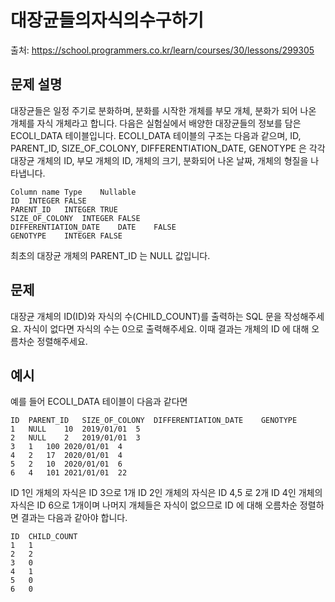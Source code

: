 # 대장균들의자식의수구하기

출처: https://school.programmers.co.kr/learn/courses/30/lessons/299305

## 문제 설명

대장균들은 일정 주기로 분화하며, 분화를 시작한 개체를 부모 개체, 분화가 되어 나온 개체를 자식 개체라고 합니다.
다음은 실험실에서 배양한 대장균들의 정보를 담은 ECOLI_DATA 테이블입니다. ECOLI_DATA 테이블의 구조는 다음과 같으며, ID, PARENT_ID, SIZE_OF_COLONY, DIFFERENTIATION_DATE, GENOTYPE 은 각각 대장균 개체의 ID, 부모 개체의 ID, 개체의 크기, 분화되어 나온 날짜, 개체의 형질을 나타냅니다.

```
Column name	Type	Nullable
ID	INTEGER	FALSE
PARENT_ID	INTEGER	TRUE
SIZE_OF_COLONY	INTEGER	FALSE
DIFFERENTIATION_DATE	DATE	FALSE
GENOTYPE	INTEGER	FALSE
```

최초의 대장균 개체의 PARENT_ID 는 NULL 값입니다.

## 문제

대장균 개체의 ID(ID)와 자식의 수(CHILD_COUNT)를 출력하는 SQL 문을 작성해주세요. 자식이 없다면 자식의 수는 0으로 출력해주세요. 이때 결과는 개체의 ID 에 대해 오름차순 정렬해주세요.

## 예시

예를 들어 ECOLI_DATA 테이블이 다음과 같다면

```
ID	PARENT_ID	SIZE_OF_COLONY	DIFFERENTIATION_DATE	GENOTYPE
1	NULL	10	2019/01/01	5
2	NULL	2	2019/01/01	3
3	1	100	2020/01/01	4
4	2	17	2020/01/01	4
5	2	10	2020/01/01	6
6	4	101	2021/01/01	22
```

ID 1인 개체의 자식은 ID 3으로 1개 ID 2인 개체의 자식은 ID 4,5 로 2개 ID 4인 개체의 자식은 ID 6으로 1개이며 나머지 개체들은 자식이 없으므로 ID 에 대해 오름차순 정렬하면 결과는 다음과 같아야 합니다.

```
ID	CHILD_COUNT
1	1
2	2
3	0
4	1
5	0
6	0
```
